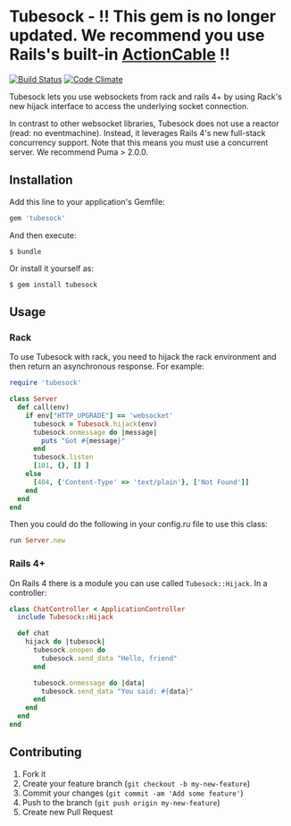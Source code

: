 # Tubesock - !! This gem is no longer updated. We recommend you use Rails's built-in [ActionCable](https://guides.rubyonrails.org/action_cable_overview.html) !!

[![Build Status](https://travis-ci.org/ngauthier/tubesock.png)](https://travis-ci.org/ngauthier/tubesock) [![Code Climate](https://codeclimate.com/github/ngauthier/tubesock.png)](https://codeclimate.com/github/ngauthier/tubesock)

Tubesock lets you use websockets from rack and rails 4+ by using Rack's new hijack interface to access the underlying socket connection.

In contrast to other websocket libraries, Tubesock does not use a reactor (read: no eventmachine). Instead, it leverages Rails 4's new full-stack concurrency support. Note that this means you must use a concurrent server. We recommend Puma > 2.0.0.

## Installation

Add this line to your application's Gemfile:

```ruby
gem 'tubesock'
```

And then execute:

    $ bundle

Or install it yourself as:

    $ gem install tubesock

## Usage

### Rack

To use Tubesock with rack, you need to hijack the rack environment and then return an asynchronous response. For example:

```ruby
require 'tubesock'

class Server
  def call(env)
    if env["HTTP_UPGRADE"] == 'websocket'
      tubesock = Tubesock.hijack(env)
      tubesock.onmessage do |message|
        puts "Got #{message}"
      end
      tubesock.listen
      [101, {}, [] ]
    else
      [404, {'Content-Type' => 'text/plain'}, ['Not Found']]
    end
  end
end
```

Then you could do the following in your config.ru file to use this class:

```ruby
run Server.new
```

### Rails 4+

On Rails 4 there is a module you can use called `Tubesock::Hijack`. In a controller:

```ruby
class ChatController < ApplicationController
  include Tubesock::Hijack

  def chat
    hijack do |tubesock|
      tubesock.onopen do
        tubesock.send_data "Hello, friend"
      end

      tubesock.onmessage do |data|
        tubesock.send_data "You said: #{data}"
      end
    end
  end
end
```

## Contributing

1. Fork it
2. Create your feature branch (`git checkout -b my-new-feature`)
3. Commit your changes (`git commit -am 'Add some feature'`)
4. Push to the branch (`git push origin my-new-feature`)
5. Create new Pull Request
